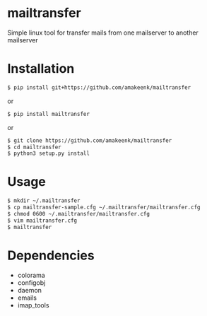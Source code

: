 # mailtransfer
Simple linux tool for transfer mails from one mailserver to another mailserver

# Installation
```bash
$ pip install git+https://github.com/amakeenk/mailtransfer
```
or 
```bash
$ pip install mailtransfer
```
or
```bash
$ git clone https://github.com/amakeenk/mailtransfer
$ cd mailtransfer
$ python3 setup.py install
```
# Usage
```bash
$ mkdir ~/.mailtransfer
$ cp mailtransfer-sample.cfg ~/.mailtransfer/mailtransfer.cfg
$ chmod 0600 ~/.mailtransfer/mailtransfer.cfg
$ vim mailtransfer.cfg
$ mailtransfer
```
# Dependencies
- colorama
- configobj
- daemon
- emails
- imap_tools
